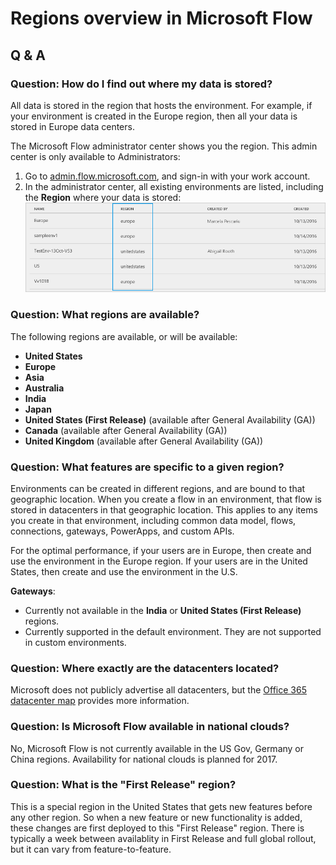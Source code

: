 <properties
    pageTitle="Regions overview for Microsoft Flow | Microsoft Flow"
    description="Overview with question and answer about regions in Microsoft Flow"
    services=""
    suite="flow"
    documentationCenter="na"
    authors="MandiOhlinger"
    manager="anneta"
    editor=""
    tags=""/>

<tags
   ms.service="flow"
   ms.devlang="na"
   ms.topic="article"
   ms.tgt_pltfrm="na"
   ms.workload="na"
   ms.date="10/24/2016"
   ms.author="mandia"/>

# Regions overview in Microsoft Flow

## Q & A

### Question: How do I find out where my data is stored?
All data is stored in the region that hosts the environment. For example, if your environment is created in the Europe region, then all your data is stored in Europe data centers. 

The Microsoft Flow administrator center shows you the region. This admin center is only available to Administrators: 

1. Go to [admin.flow.microsoft.com](https://admin.flow.microsoft.com), and sign-in with your work account. 
2. In the administrator center, all existing environments are listed, including the **Region** where your data is stored:  
    ![](media/regions-overview/environments-list.png)

### Question: What regions are available?
The following regions are available, or will be available: 

- **United States**
- **Europe**
- **Asia**
- **Australia**
- **India**
- **Japan**
- **United States (First Release)** (available after General Availability (GA)) 
- **Canada** (available after General Availability (GA)) 
- **United Kingdom** (available after General Availability (GA))  

### Question: What features are specific to a given region?

Environments can be created in different regions, and are bound to that geographic location. When you create a flow in an environment, that flow is stored in datacenters in that geographic location. This applies to any items you create in that environment, including common data model, flows, connections, gateways, PowerApps, and custom APIs.

For the optimal performance, if your users are in Europe, then create and use the environment in the Europe region. If your users are in the United States, then create and use the environment in the U.S. 

**Gateways**: 
- Currently not available in the **India** or **United States (First Release)** regions.
- Currently supported in the default environment. They are not supported in custom environments.

### Question: Where exactly are the datacenters located?

Microsoft does not publicly advertise all datacenters, but the [Office 365 datacenter map](http://o365datacentermap.azurewebsites.net/) provides more information.

### Question: Is Microsoft Flow available in national clouds?

No, Microsoft Flow is not currently available in the US Gov, Germany or China regions. Availability for national clouds is planned for 2017.

### Question: What is the "First Release" region?
This is a special region in the United States that gets new features before any other region. So when a new feature or new functionality is added, these changes are first deployed to this "First Release" region. There is typically a week between availablity in First Release and full global rollout, but it can vary from feature-to-feature.
